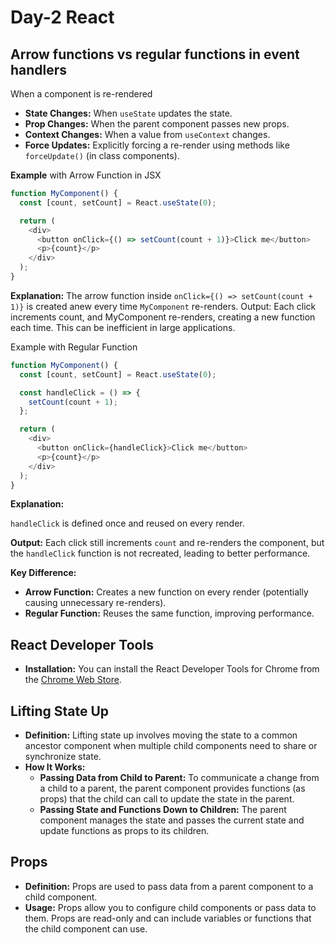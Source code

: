 # Day-2 React

## Arrow functions vs regular functions in event handlers

When a component is re-rendered

- **State Changes:** When `useState` updates the state.
- **Prop Changes:** When the parent component passes new props.
- **Context Changes:** When a value from `useContext` changes.
- **Force Updates:** Explicitly forcing a re-render using methods like `forceUpdate()` (in class components).

**Example** with Arrow Function in JSX

```javascript
function MyComponent() {
  const [count, setCount] = React.useState(0);

  return (
    <div>
      <button onClick={() => setCount(count + 1)}>Click me</button>
      <p>{count}</p>
    </div>
  );
}
```

**Explanation:**
The arrow function inside `onClick={() => setCount(count + 1)}` is created anew every time `MyComponent` re-renders.
Output: Each click increments count, and MyComponent re-renders, creating a new function each time. This can be inefficient in large applications.

Example with Regular Function

```javascript
function MyComponent() {
  const [count, setCount] = React.useState(0);

  const handleClick = () => {
    setCount(count + 1);
  };

  return (
    <div>
      <button onClick={handleClick}>Click me</button>
      <p>{count}</p>
    </div>
  );
}
```

**Explanation:**

`handleClick` is defined once and reused on every render.

**Output:** Each click still increments `count` and re-renders the component, but the `handleClick` function is not recreated, leading to better performance.

**Key Difference:**

- **Arrow Function:** Creates a new function on every render (potentially causing unnecessary re-renders).
- **Regular Function:** Reuses the same function, improving performance.

## React Developer Tools

- **Installation:** You can install the React Developer Tools for Chrome from the [Chrome Web Store](https://chromewebstore.google.com/detail/react-developer-tools/fmkadmapgofadopljbjfkapdkoienihi?pli=1).

## Lifting State Up

- **Definition:** Lifting state up involves moving the state to a common ancestor component when multiple child components need to share or synchronize state.
- **How It Works:**
  - **Passing Data from Child to Parent:** To communicate a change from a child to a parent, the parent component provides functions (as props) that the child can call to update the state in the parent.
  - **Passing State and Functions Down to Children:** The parent component manages the state and passes the current state and update functions as props to its children.

## Props

- **Definition:** Props are used to pass data from a parent component to a child component.
- **Usage:** Props allow you to configure child components or pass data to them. Props are read-only and can include variables or functions that the child component can use.